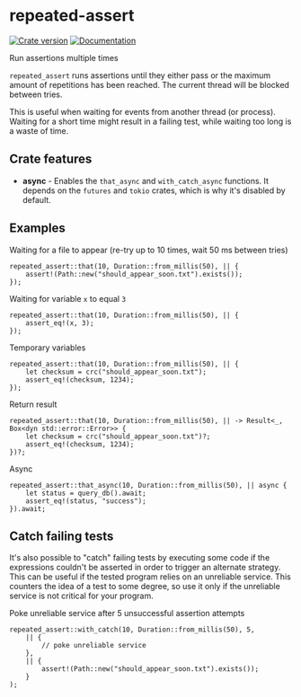 # repeated-assert

[![Crate version](https://img.shields.io/crates/d/repeated-assert)](https://crates.io/crates/repeated-assert)
[![Documentation](https://img.shields.io/docsrs/repeated-assert)](https://docs.rs/repeated-assert)

Run assertions multiple times

`repeated_assert` runs assertions until they either pass
or the maximum amount of repetitions has been reached.
The current thread will be blocked between tries.

This is useful when waiting for events from another thread (or process).
Waiting for a short time might result in a failing test, while waiting too long is a waste of time.

## Crate features

* **async** - Enables the `that_async` and `with_catch_async` functions. It depends on the `futures` and `tokio` crates, which is why it's disabled by default.

## Examples

Waiting for a file to appear (re-try up to 10 times, wait 50 ms between tries)

```rust,ignore
repeated_assert::that(10, Duration::from_millis(50), || {
    assert!(Path::new("should_appear_soon.txt").exists());
});
```

Waiting for variable `x` to equal `3`

```rust,ignore
repeated_assert::that(10, Duration::from_millis(50), || {
    assert_eq!(x, 3);
});
```

Temporary variables

```rust,ignore
repeated_assert::that(10, Duration::from_millis(50), || {
    let checksum = crc("should_appear_soon.txt");
    assert_eq!(checksum, 1234);
});
```

Return result

```rust,ignore
repeated_assert::that(10, Duration::from_millis(50), || -> Result<_, Box<dyn std::error::Error>> {
    let checksum = crc("should_appear_soon.txt")?;
    assert_eq!(checksum, 1234);
})?;
```

Async

```rust,ignore
repeated_assert::that_async(10, Duration::from_millis(50), || async {
    let status = query_db().await;
    assert_eq!(status, "success");
}).await;
```

## Catch failing tests

It's also possible to "catch" failing tests by executing some code if the expressions couldn't be asserted in order to trigger an alternate strategy.
This can be useful if the tested program relies on an unreliable service.
This counters the idea of a test to some degree, so use it only if the unreliable service is not critical for your program.

Poke unreliable service after 5 unsuccessful assertion attempts

```rust,ignore
repeated_assert::with_catch(10, Duration::from_millis(50), 5,
    || {
        // poke unreliable service
    },
    || {
        assert!(Path::new("should_appear_soon.txt").exists());
    }
);
```
